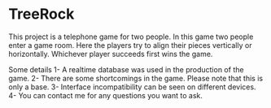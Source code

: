 # TreeRock

This project is a telephone game for two people. In this game two people enter a game room. Here the players try to align their pieces vertically or horizontally. Whichever player succeeds first wins the game. 

Some details
1- A realtime database was used in the production of the game.
2- There are some shortcomings in the game. Please note that this is only a base. 
3- Interface incompatibility can be seen on different devices.
4- You can contact me for any questions you want to ask.

